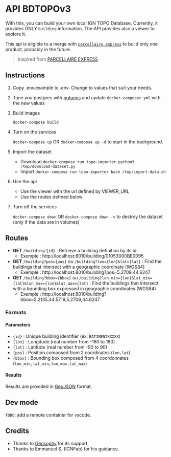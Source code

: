 # API BDTOPOv3 

With this, you can build your own local IGN TOPO Database. Currently, it provides ONLY `building` information.
The API provides also a viewer to explore it. 

This api is eligible to a merge with [`parcellaire express`](https://github.com/esgn/api-parcellaire-express) to build only one product, probably in the future. 

> Inspired from [PARCELLAIRE EXPRESS](https://github.com/esgn/api-parcellaire-express)

## Instructions

1. Copy .env.example to .env. Change to values that suit your needs.
2. Tune you postgres with [pgtunes](https://pgtune.leopard.in.ua/#/) and update `docker-composer.yml` with the new values
3. Build images

    `docker-compose build`

4. Turn on the services

    `docker-compose up` OR `docker-compose up -d` to start in the background.

5. Import the dataset
    * Download
        `docker-compose run topo-importer python3 /tmp/download-dataset.py`
    * Import
        `docker-compose run topo-importer bash /tmp/import-data.sh`

6. Use the api
    * Use the viewer with the url defined by VIEWER_URL
    * Use the routes defined below

7. Turn off the services

    `docker-compose down`
    OR
    `docker-compose down -v` to destroy the dataset (only if the data are in volumes)

## Routes

* **GET** `/building/{id}` : Retrieve a building definition by its id.
  * Exemple : http://localhost:8010/building/01053000BE0095
* **GET** `/building?pos={pos}` *ou* `/building?lon={lon}&lat={lat}` : Find the buildings that intersect with a geographic coordinate (WGS84)
  * Exemple : http://localhost:8010/building?pos=5.2709,44.6247
* **GET** `/building?bbox={bbox}` *ou* `/building?lon_min={lon}&lat_min={lat}&lon_max={lon}&lat_max={lat}` : Find the buildings that intersect with a bounding box expressed in geographic coordinates (WGS84)
  * Exemple : http://localhost:8010/building?bbox=5.2135,44.5719,5.2709,44.6247

### Formats

#### Parameters

* `{id}` : Unique building identifier (ex: `BATIMENTXXXXX`)
* `{lon}` : Longitude (real number from -180 to 180)
* `{lat}` : Latitude (real number from -90 to 90)
* `{pos}` : Position composed from 2 coordinates (`lon,lat`)
* `{bbox}` : Bounding box composed from 4 coordonnates (`lon_min,lat_min,lon_max,lat_max`)

#### Results

Results are provided in [GeoJSON](https://geojson.org/) format.

## Dev mode 

`TODO`: add a remote container for vscode.

## Credits
- Thanks to [Geosophy](https://www.geosophy.io) for its support.
- Thanks to Emmanuel S. (IGNFab) for his guidance.
